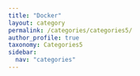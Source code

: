 ```yaml
---
title: "Docker"
layout: category
permalink: /categories/categories5/
author_profile: true
taxonomy: Categories5
sidebar:
  nav: "categories"
---
```

